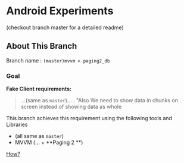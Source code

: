 # Android Experiments

(checkout branch master for a detailed readme)

 
## About This Branch 
Branch name : `(master)mvvm > paging2_db` 

### Goal

**Fake Client requirements:**
> ...(same as `master`)... . "Also We need to show data in chunks on screen instead of showing data
> as whole


This branch achieves this requirement using the following tools and Libraries
- (all same as `master`)
- MVVM (... + **Paging 2 **)

[How?](app/src/main/java/in/curioustools/architectures/LEARNINGS.md)





 
